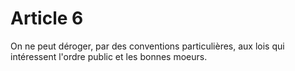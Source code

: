 # Article 6

On ne peut déroger, par des conventions particulières, aux lois qui intéressent l'ordre public et les bonnes moeurs.
